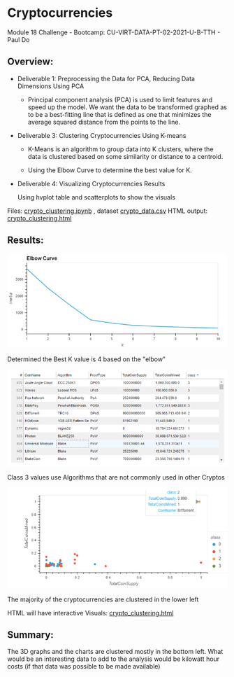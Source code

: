 # Cryptocurrencies

Module 18 Challenge - Bootcamp: CU-VIRT-DATA-PT-02-2021-U-B-TTH - Paul Do

## Overview:

- Deliverable 1: Preprocessing the Data for PCA, Reducing Data Dimensions Using PCA

  * Principal component analysis (PCA) is used to limit features and speed up the model. We want the data to be transformed graphed as to be a best-fitting line that is defined as one that minimizes the average squared distance from the points to the line.

- Deliverable 3: Clustering Cryptocurrencies Using K-means

  * K-Means is an algorithm to group data into K clusters, where the data is clustered based on some similarity or distance to a centroid.

  * Using the Elbow Curve to determine the best value for K.

- Deliverable 4: Visualizing Cryptocurrencies Results

  Using hvplot table and scatterplots to show the visuals

  

Files:  [crypto_clustering.ipynb](crypto_clustering.ipynb) , dataset  [crypto_data.csv](Resources\crypto_data.csv) HTML  output: [crypto_clustering.html](Resources\crypto_clustering.html) 

## Results:

![bokeh_plot](Resources/bokeh_plot.png)

Determined the Best K value is 4 based on the "elbow"



![hvplot.table](Resources/hvplot.table.png)

Class 3 values use Algorithms that are not commonly used in other Cryptos

![hvplotscatter](Resources/hvplotscatter.png)

The majority of the cryptocurrencies are clustered in the lower left



HTML will have interactive Visuals: [crypto_clustering.html](Resources\crypto_clustering.html) 



## Summary:

The 3D graphs and the charts are clustered mostly in the bottom left. What would be an interesting data to add to the analysis would be kilowatt hour costs (if that data was possible to be made available)

